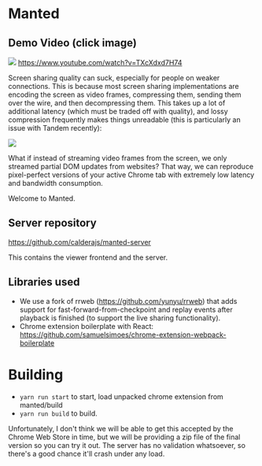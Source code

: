 # Manted

## Demo Video (click image)

[![](http://i3.ytimg.com/vi/TXcXdxd7H74/maxresdefault.jpg)](https://www.youtube.com/watch?v=TXcXdxd7H74)
https://www.youtube.com/watch?v=TXcXdxd7H74

Screen sharing quality can suck, especially for people on weaker connections. This is because most screen sharing implementations are encoding the screen as video frames, compressing them, sending them over the wire, and then decompressing them. This takes up a lot of additional latency (which must be traded off with quality), and lossy compression frequently makes things unreadable (this is particularly an issue with Tandem recently):

![](https://i.imgur.com/nOmcJSj.png)

What if instead of streaming video frames from the screen, we only streamed partial DOM updates from websites? That way, we can reproduce pixel-perfect versions of your active Chrome tab with extremely low latency and bandwidth consumption.

Welcome to Manted.

## Server repository

https://github.com/calderajs/manted-server

This contains the viewer frontend and the server.

## Libraries used

- We use a fork of rrweb (https://github.com/yunyu/rrweb) that adds support for fast-forward-from-checkpoint and replay events after playback is finished (to support the live sharing functionality).
- Chrome extension boilerplate with React: https://github.com/samuelsimoes/chrome-extension-webpack-boilerplate

# Building

- `yarn run start` to start, load unpacked chrome extension from manted/build
- `yarn run build` to build.

Unfortunately, I don't think we will be able to get this accepted by the Chrome Web Store in time, but we will be providing a zip file of the final version so you can try it out. The server has no validation whatsoever, so there's a good chance it'll crash under any load.
